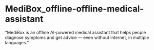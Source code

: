 # MediBox_offline-offline-medical-assistant
“MediBox is an offline AI-powered medical assistant that helps people diagnose symptoms and get advice — even without internet, in multiple languages.”
